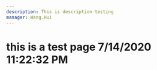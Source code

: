 ```yaml
---
description: This is description testing
manager: Wang.Hui
---
```

# this is a test page 7/14/2020 11:22:32 PM